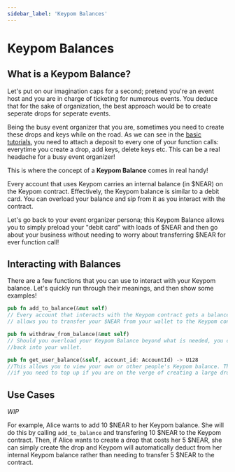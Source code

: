 ```yaml
---
sidebar_label: 'Keypom Balances'
---
```


# Keypom Balances
## What is a Keypom Balance?
Let's put on our imagination caps for a second; pretend you're an event host and you are in charge of ticketing for numerous events. You deduce that for the sake of organization, the best approach would be to create seperate drops for seperate events. 

Being the busy event organizer that you are, sometimes you need to create these drops and keys while on the road. As we can see in the [basic tutorials](../../Tutorials/Basics/simple-drops.md), you need to attach a deposit to every one of your function calls: everytime you create a drop, add keys, delete keys etc. This can be a real headache for a busy event organizer!

This is where the concept of a **Keypom Balance** comes in real handy!

Every account that uses Keypom carries an internal balance (in $NEAR) on the Keypom contract. Effectively, the Keypom balance is similar to a debit card. You can overload your balance and sip from it as you interact with the contract.  

Let's go back to your event organizer persona; this Keypom Balance allows you to simply preload your "debit card" with loads of $NEAR and then go about your business without needing to worry about transferring $NEAR for ever function call!
## Interacting with Balances
There are a few functions that you can use to interact with your Keypom balance. Let's quickly run through their meanings, and then show some examples!
```rust
pub fn add_to_balance(&mut self)
// Every account that interacts with the Keypom contract gets a balance assigned. This function 
// allows you to transfer your $NEAR from your wallet to the Keypom contract to add to your balance.

pub fn withdraw_from_balance(&mut self)
// Should you overload your Keypom Balance beyond what is needed, you can withdraw your balance 
//back into your wallet. 

pub fn get_user_balance(&self, account_id: AccountId) -> U128
//This allows you to view your own or other people's Keypom balance. This can be useful to determine 
//if you need to top up if you are on the verge of creating a large drop
```

## Use Cases
*WIP*

For example, Alice wants to add 10 $NEAR to her Keypom balance. She will do this by calling `add_to_balance` and transfering 10 $NEAR to the Keypom contract. Then, if Alice wants to create a drop that costs her 5 $NEAR, she can simply create the drop and Keypom will automatically deduct from her internal Keypom balance rather than needing to transfer 5 $NEAR to the contract.  
